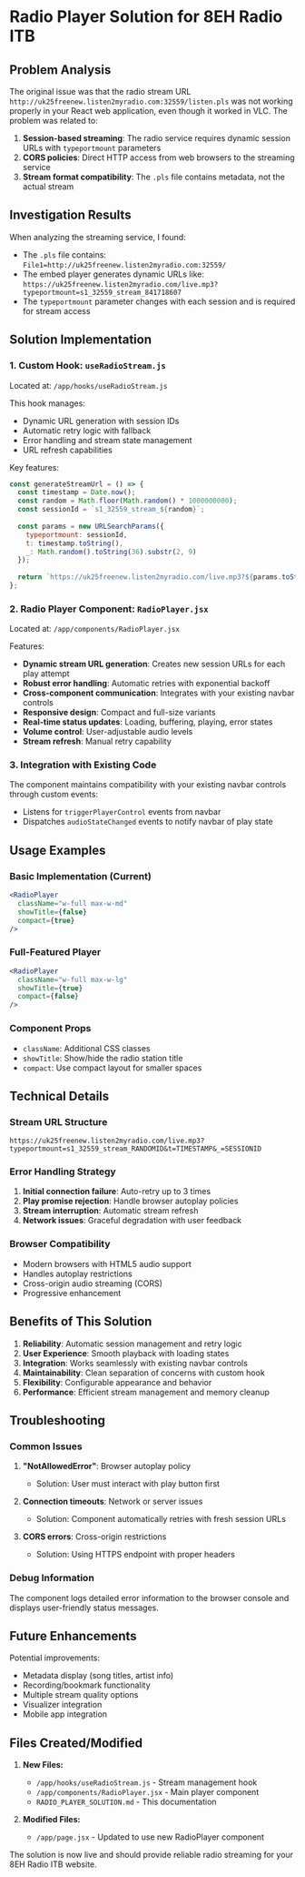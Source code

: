 # Radio Player Solution for 8EH Radio ITB

## Problem Analysis

The original issue was that the radio stream URL `http://uk25freenew.listen2myradio.com:32559/listen.pls` was not working properly in your React web application, even though it worked in VLC. The problem was related to:

1. **Session-based streaming**: The radio service requires dynamic session URLs with `typeportmount` parameters
2. **CORS policies**: Direct HTTP access from web browsers to the streaming service
3. **Stream format compatibility**: The `.pls` file contains metadata, not the actual stream

## Investigation Results

When analyzing the streaming service, I found:

- The `.pls` file contains: `File1=http://uk25freenew.listen2myradio.com:32559/`
- The embed player generates dynamic URLs like: `https://uk25freenew.listen2myradio.com/live.mp3?typeportmount=s1_32559_stream_841718607`
- The `typeportmount` parameter changes with each session and is required for stream access

## Solution Implementation

### 1. Custom Hook: `useRadioStream.js`

Located at: `/app/hooks/useRadioStream.js`

This hook manages:
- Dynamic URL generation with session IDs
- Automatic retry logic with fallback
- Error handling and stream state management
- URL refresh capabilities

Key features:
```javascript
const generateStreamUrl = () => {
  const timestamp = Date.now();
  const random = Math.floor(Math.random() * 1000000000);
  const sessionId = `s1_32559_stream_${random}`;
  
  const params = new URLSearchParams({
    typeportmount: sessionId,
    t: timestamp.toString(),
    _: Math.random().toString(36).substr(2, 9)
  });
  
  return `https://uk25freenew.listen2myradio.com/live.mp3?${params.toString()}`;
};
```

### 2. Radio Player Component: `RadioPlayer.jsx`

Located at: `/app/components/RadioPlayer.jsx`

Features:
- **Dynamic stream URL generation**: Creates new session URLs for each play attempt
- **Robust error handling**: Automatic retries with exponential backoff
- **Cross-component communication**: Integrates with your existing navbar controls
- **Responsive design**: Compact and full-size variants
- **Real-time status updates**: Loading, buffering, playing, error states
- **Volume control**: User-adjustable audio levels
- **Stream refresh**: Manual retry capability

### 3. Integration with Existing Code

The component maintains compatibility with your existing navbar controls through custom events:
- Listens for `triggerPlayerControl` events from navbar
- Dispatches `audioStateChanged` events to notify navbar of play state

## Usage Examples

### Basic Implementation (Current)
```jsx
<RadioPlayer 
  className="w-full max-w-md"
  showTitle={false}
  compact={true}
/>
```

### Full-Featured Player
```jsx
<RadioPlayer 
  className="w-full max-w-lg"
  showTitle={true}
  compact={false}
/>
```

### Component Props
- `className`: Additional CSS classes
- `showTitle`: Show/hide the radio station title
- `compact`: Use compact layout for smaller spaces

## Technical Details

### Stream URL Structure
```
https://uk25freenew.listen2myradio.com/live.mp3?typeportmount=s1_32559_stream_RANDOMID&t=TIMESTAMP&_=SESSIONID
```

### Error Handling Strategy
1. **Initial connection failure**: Auto-retry up to 3 times
2. **Play promise rejection**: Handle browser autoplay policies
3. **Stream interruption**: Automatic stream refresh
4. **Network issues**: Graceful degradation with user feedback

### Browser Compatibility
- Modern browsers with HTML5 audio support
- Handles autoplay restrictions
- Cross-origin audio streaming (CORS)
- Progressive enhancement

## Benefits of This Solution

1. **Reliability**: Automatic session management and retry logic
2. **User Experience**: Smooth playback with loading states
3. **Integration**: Works seamlessly with existing navbar controls
4. **Maintainability**: Clean separation of concerns with custom hook
5. **Flexibility**: Configurable appearance and behavior
6. **Performance**: Efficient stream management and memory cleanup

## Troubleshooting

### Common Issues

1. **"NotAllowedError"**: Browser autoplay policy
   - Solution: User must interact with play button first

2. **Connection timeouts**: Network or server issues
   - Solution: Component automatically retries with fresh session URLs

3. **CORS errors**: Cross-origin restrictions
   - Solution: Using HTTPS endpoint with proper headers

### Debug Information

The component logs detailed error information to the browser console and displays user-friendly status messages.

## Future Enhancements

Potential improvements:
- Metadata display (song titles, artist info)
- Recording/bookmark functionality
- Multiple stream quality options
- Visualizer integration
- Mobile app integration

## Files Created/Modified

1. **New Files:**
   - `/app/hooks/useRadioStream.js` - Stream management hook
   - `/app/components/RadioPlayer.jsx` - Main player component
   - `RADIO_PLAYER_SOLUTION.md` - This documentation

2. **Modified Files:**
   - `/app/page.jsx` - Updated to use new RadioPlayer component

The solution is now live and should provide reliable radio streaming for your 8EH Radio ITB website.
